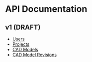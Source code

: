 # API Documentation

## v1 (DRAFT)

* [Users](v1/users.md)
* [Projects](v1/projects.md)
* [CAD Models](v1/cadmodels.md)
* [CAD Model Revisions](v1/cadmodelrevisions.md)
